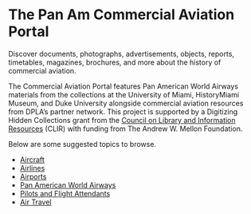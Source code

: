 # The Pan Am Commercial Aviation Portal

Discover documents, photographs, advertisements, objects, reports, timetables, magazines, brochures, and more about the history of commercial aviation. 

The Commercial Aviation Portal features Pan American World Airways materials from the collections at the University of Miami, HistoryMiami Museum, and Duke University alongside commercial aviation resources from DPLA’s partner network. This project is supported by a Digitizing Hidden Collections grant from the [Council on Library and Information Resources](https://www.clir.org/) (CLIR) with funding from The Andrew W. Mellon Foundation.

Below are some suggested topics to browse. 

* [Aircraft](about:blank)
* [Airlines](about:blank)
* [Airports](about:blank)
* [Pan American World Airways](about:blank)
* [Pilots and Flight Attendants](about:blank)
* [Air Travel](about:blank)
